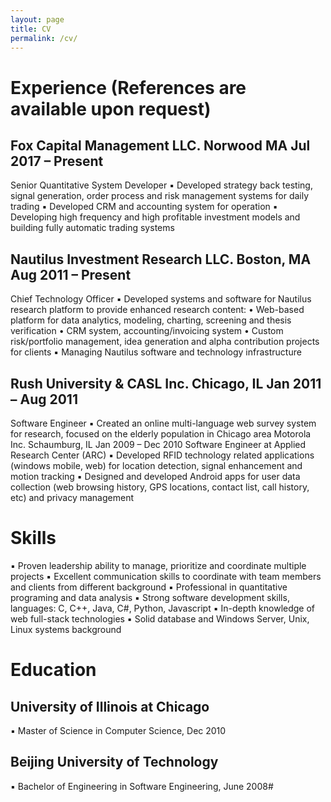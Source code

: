 ```yaml
---
layout: page
title: CV
permalink: /cv/
---
```


# Experience (References are available upon request)
## Fox Capital Management LLC. Norwood MA Jul 2017 – Present
Senior Quantitative System Developer
▪ Developed strategy back testing, signal generation, order process and risk management systems for daily trading
▪ Developed CRM and accounting system for operation
▪ Developing high frequency and high profitable investment models and building fully automatic trading systems
## Nautilus Investment Research LLC. Boston, MA Aug 2011 – Present
Chief Technology Officer
▪ Developed systems and software for Nautilus research platform to provide enhanced research content:
• Web-based platform for data analytics, modeling, charting, screening and thesis verification
• CRM system, accounting/invoicing system
• Custom risk/portfolio management, idea generation and alpha contribution projects for clients
▪ Managing Nautilus software and technology infrastructure
## Rush University & CASL Inc. Chicago, IL Jan 2011 – Aug 2011
Software Engineer
▪ Created an online multi-language web survey system for research, focused on the elderly population in Chicago area
Motorola Inc. Schaumburg, IL Jan 2009 – Dec 2010
Software Engineer at Applied Research Center (ARC)
▪ Developed RFID technology related applications (windows mobile, web) for location detection, signal enhancement and motion tracking
▪ Designed and developed Android apps for user data collection (web browsing history, GPS locations, contact list, call history, etc) and privacy management
# Skills
▪ Proven leadership ability to manage, prioritize and coordinate multiple projects
▪ Excellent communication skills to coordinate with team members and clients from different background
▪ Professional in quantitative programing and data analysis
▪ Strong software development skills, languages: C, C++, Java, C#, Python, Javascript
▪ In-depth knowledge of web full-stack technologies
▪ Solid database and Windows Server, Unix, Linux systems background
# Education
## University of Illinois at Chicago
▪ Master of Science in Computer Science, Dec 2010
## Beijing University of Technology
▪ Bachelor of Engineering in Software Engineering, June 2008#